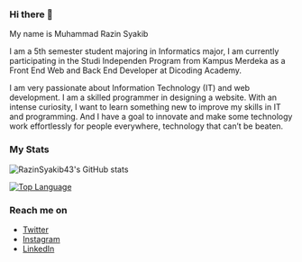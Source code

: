 ### Hi there 👋

My name is Muhammad Razin Syakib

I am a 5th semester student majoring in Informatics major, I am currently participating in the Studi Independen Program from Kampus Merdeka as a Front End Web and Back End Developer at Dicoding Academy.

I am very passionate about Information Technology (IT) and web development. I am a skilled programmer in designing a website. With an intense curiosity, I want to learn something new to improve my skills in IT and programming. And I have a goal to innovate and make some technology work effortlessly for people everywhere, technology that can’t be beaten.

### My Stats
![RazinSyakib43's GitHub stats](https://github-readme-stats.vercel.app/api?username=razinsyakib43&show_icons=true&theme=radical)

[![Top Language](https://github-readme-stats.vercel.app/api/top-langs/?username=razinsyakib43&layout=compact)](https://github.com/razinsyakib43/github-readme-stats)

### Reach me on
- <a href="https://twitter.com/iamzeen43">Twitter</a>
- <a href="https://www.instagram.com/razinsyakib_">Instagram</a>
- <a href="https://www.instagram.com/razinsyakib_">LinkedIn</a>
